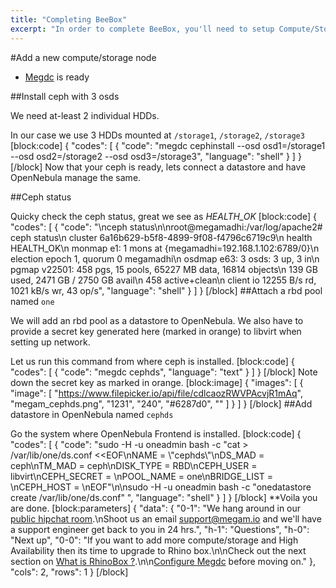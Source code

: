 ```yaml
---
title: "Completing BeeBox"
excerpt: "In order to complete BeeBox, you'll need to setup Compute/Storage"
---
```

#Add a new compute/storage node

* [Megdc](doc:megam_megdc_tool) is ready

##Install ceph with 3 osds

We need at-least 2 individual HDDs.

In our case we use 3 HDDs mounted at `/storage1`, `/storage2`, `/storage3`
[block:code]
{
  "codes": [
    {
      "code": "megdc cephinstall --osd osd1=/storage1 --osd osd2=/storage2 --osd osd3=/storage3",
      "language": "shell"
    }
  ]
}
[/block]
Now that your ceph is ready, lets connect a datastore and have OpenNebula manage the same.

##Ceph status

Quicky check the ceph status, great we see as *HEALTH_OK*
[block:code]
{
  "codes": [
    {
      "code": "\nceph status\n\nroot@megamadhi:/var/log/apache2# ceph status\n   cluster 6a16b629-b5f8-4899-9f08-f4796c6719c9\n    health HEALTH_OK\n    monmap e1: 1 mons at {megamadhi=192.168.1.102:6789/0}\n           election epoch 1, quorum 0 megamadhi\n    osdmap e63: 3 osds: 3 up, 3 in\n     pgmap v22501: 458 pgs, 15 pools, 65227 MB data, 16814 objects\n           139 GB used, 2471 GB / 2750 GB avail\n                458 active+clean\n client io 12255 B/s rd, 1021 kB/s wr, 43 op/s",
      "language": "shell"
    }
  ]
}
[/block]
##Attach a rbd pool named `one`

We will add an rbd pool as a datastore to OpenNebula. We also have to provide a secret key generated here (marked in orange) to libvirt when setting up network.

Let us run this command from where ceph is installed.
[block:code]
{
  "codes": [
    {
      "code": "megdc cephds",
      "language": "text"
    }
  ]
}
[/block]
Note down the secret key as marked in orange.
[block:image]
{
  "images": [
    {
      "image": [
        "https://www.filepicker.io/api/file/cdlcaozRWVPAcvjR1mAq",
        "megam_cephds.png",
        "1231",
        "240",
        "#6287d0",
        ""
      ]
    }
  ]
}
[/block]
##Add datastore in OpenNebula named `cephds`

Go the system where OpenNebula Frontend is installed. 
[block:code]
{
  "codes": [
    {
      "code": "sudo -H -u oneadmin bash -c \"cat > /var/lib/one/ds.conf <<EOF\nNAME = \\\"cephds\\\"\nDS_MAD = ceph\nTM_MAD = ceph\nDISK_TYPE = RBD\nCEPH_USER = libvirt\nCEPH_SECRET = <secret marked orange>\nPOOL_NAME = one\nBRIDGE_LIST = <ipaddr>\nCEPH_HOST = <hostname of ceph>\nEOF\"\n\nsudo -H -u oneadmin bash -c \"onedatastore create /var/lib/one/ds.conf\" ",
      "language": "shell"
    }
  ]
}
[/block]
 **Voila you are done.
[block:parameters]
{
  "data": {
    "0-1": "We hang around in our [public hipchat room](http://j.mp/megamchat).\nShoot us an email [support@megam.io](mailto:support@megam.io) and we'll have a support engineer get back to you in 24 hrs.",
    "h-1": "Questions",
    "h-0": "Next up",
    "0-0": "If you want to add more compute/storage and High Availability then its time to upgrade to Rhino box.\n\nCheck out the next section on [What is RhinoBox ?](doc:megam_whatis_rhinobox).\n\n[Configure Megdc](doc:megam_configure_megdc) before moving on."
  },
  "cols": 2,
  "rows": 1
}
[/block]